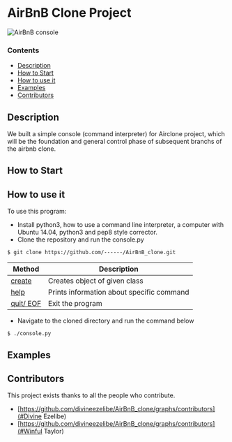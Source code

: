 # AirBnB Clone Project

![AirBnB console](https://raw.githubusercontent.com/bdbaraban/AirBnB_clone/master/assets/hbnb_logo.png)

### Contents

- [Description](#Description)
- [How to Start](#HowtoSart)
- [How to use it](#Howtouseit)
- [Examples](#Examples)
- [Contributors](#Contributors)

##  Description 
We built a simple console (command interpreter) for Airclone project, which will be the foundation and general control phase of subsequent branchs of the airbnb clone.

## How to Start

## How to use it
To use this program:
- Install python3, how to use a command line interpreter, a computer with Ubuntu 14.04, python3 and pep8 style corrector.
- Clone the repository and run the console.py

```
$ git clone https://github.com/------/AirBnB_clone.git
```

| **Method**                | **Description**                                                                                                         |
| ------------------------- | ----------------------------------------------------------------------------------------------------------------------- |
| [create](./console.py)    | Creates object of given class      
| [help](./console.py)      | Prints information about specific command                                                                               |
| [quit/ EOF](./console.py) | Exit the program

- Navigate to the cloned directory and run the command below

```
$ ./console.py
```

## Examples

## Contributors

This project exists thanks to all the people who contribute. 

- [https://github.com/divineezelibe/AirBnB_clone/graphs/contributors](#Divine Ezelibe)
- [https://github.com/divineezelibe/AirBnB_clone/graphs/contributors](#Winful Taylor)
